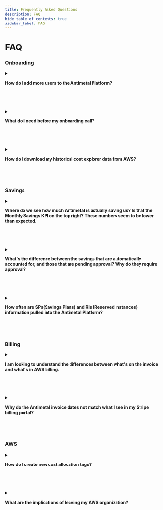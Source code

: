```yaml
---
title: Frequently Asked Questions
description: FAQ
hide_table_of_contents: true
sidebar_label: FAQ
---
```


# FAQ

### Onboarding

<details>
<summary>

**How do I add more users to the Antimetal Platform?**

</summary>

You can add more users to the Antimetal platform via the Members section, found under settings at the bottom left of the dashboard.  
Settings -> Members -> Enter User Email Address -> Select Permission -> Send Invite

:::info
Only Admins change budgets, approve savings, and acknowledge guardrail recommendations
:::

</details>

<br></br>

<details>
<summary>

**What do I need before my onboarding call?**

</summary>

Before your Antimetal onboarding call, we highly recommend you bring:

- [**Historical Cost Explorer data**](/onboarding/csv) (as far back as you want)
- Credit card or bank information (for monthly AWS invoices)
- Administrator access to the AWS account you want to onboard to the Antimetal organization

</details>

<br></br>

<details>
<summary>

**How do I download my historical cost explorer data from AWS?**

</summary>

For a step-by-step guide on how to download this information from AWS Cost Explorer, please follow [<u>**the guide here**</u>](/onboarding/csv.md).

</details>

<br></br>

### Savings

<details>
<summary>

**Where do we see how much Antimetal is actually saving us? Is that the Monthly Savings KPI on the top right? These numbers seem to be lower than expected.**

</summary>

Monthly savings are the unique savings generated by Antimetal (excludes any savings instruments you purchased or came in with when joining).

</details>

<br></br>

<details>
<summary>

**What's the difference between the savings that are automatically accounted for, and those that are pending approval? Why do they require approval?**

</summary>

We automatically approve savings plan recommendations (for Sagemaker and Compute since they are extremely flexible). We expose RI recommendations to you and filter the RI recs for ones that we feel are stable and good choices; however, you know your infrastructure better than us, so we require you to approve any recommendation before making those purchases.

</details>

<br></br>

<details>
<summary>

**How often are SPs(Savings Plans) and RIs (Reserved Instances) information pulled into the Antimetal Platform?**

</summary>

SP and RIs information are pulled daily into the platform.

</details>

<br></br>

### Billing

<details>
<summary>

**I am looking to understand the differences between what's on the invoice and what's in AWS billing.**

</summary>

The reason here and why Antimetal gives “risk-free savings”, is that you might get savings by consuming savings instruments in another person’s account.

For example, Company X used a savings plan in Company Y’s account to cover their EC2 spend (since Company X is not using the whole thing). However, AWS doesn’t show the associated savings plan cost on Company X’s account, since Company Y was the one to purchase the instrument, but Antimetal will still display these savings on Company X dashboard.

Let’s say Company X received $1416.10 in savings. Company X received those savings by using $711.41 of savings instruments in other companies' accounts (i.e Company Y). To be equitable, we pass on any savings instruments cost you consumed to you—it wouldn’t be fair to charge Company Y for savings plan usage used by Company X.

For more specific questions regarding differences between your companies’ invoices and AWS cost explorer, please contact support@antimetal.com.

</details>

<br></br>

<details>
<summary>

**Why do the Antimetal invoice dates not match what I see in my Stripe billing portal?**

</summary>
We send out the detailed invoice on the 6th of the month. On the 8th of the month, we send a Stripe invoice (which automatically charges the payment method on file) which will have an associated receipt.

</details>

<br></br>


### AWS

<details>
<summary>

**How do I create new cost allocation tags?**

</summary>

All tags that you apply to any resource become cost-allocation tags as soon as they are approved. After you create any new tags, Antimetal will approve these tags as cost allocation tags so you can view them in the cost explorer/CUR/etc.

</details>

<br></br>

<details>
<summary>

**What are the implications of leaving my AWS organization?**

</summary>

We do not create an “OrganizationAccountAccessRole” in your account when you join our organization, preventing us from getting admin access to any parts of your account. Any administrative changes would need to be explicitly accepted by you via a “handshake”. Read the [<u>**AWS documentation here**</u>](https://docs.aws.amazon.com/organizations/latest/userguide/orgs_manage_accounts_invites.html#:~:text=However%2C%20unlike%20created%20accounts%2C%20the%20OrganizationAccountAccessRole%20IAM%20role%20is%20not%20automatically%20created%20in%20the%20member%20account%20with%20permissions%20for%20the%20management%20account%20to%20assume.).

</details>
